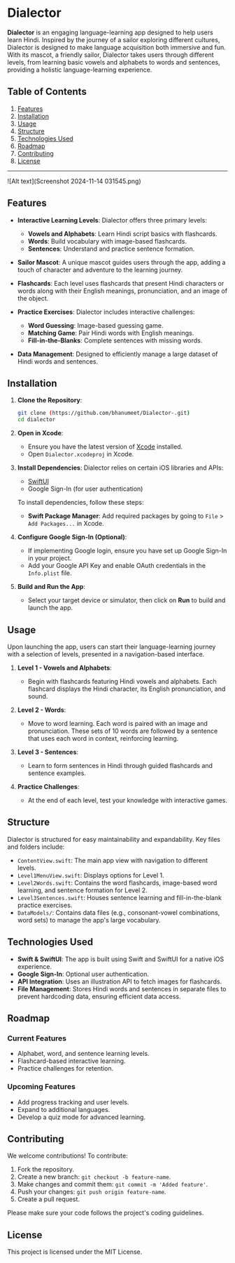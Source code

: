 # Dialector

**Dialector** is an engaging language-learning app designed to help users learn Hindi. Inspired by the journey of a sailor exploring different cultures, Dialector is designed to make language acquisition both immersive and fun. With its mascot, a friendly sailor, Dialector takes users through different levels, from learning basic vowels and alphabets to words and sentences, providing a holistic language-learning experience.

## Table of Contents
1. [Features](#features)
2. [Installation](#installation)
3. [Usage](#usage)
4. [Structure](#structure)
5. [Technologies Used](#technologies-used)
6. [Roadmap](#roadmap)
7. [Contributing](#contributing)
8. [License](#license)

---
![Alt text](Screenshot 2024-11-14 031545.png)

## Features

- **Interactive Learning Levels**: Dialector offers three primary levels:
    - **Vowels and Alphabets**: Learn Hindi script basics with flashcards.
    - **Words**: Build vocabulary with image-based flashcards.
    - **Sentences**: Understand and practice sentence formation.
  
- **Sailor Mascot**: A unique mascot guides users through the app, adding a touch of character and adventure to the learning journey.

- **Flashcards**: Each level uses flashcards that present Hindi characters or words along with their English meanings, pronunciation, and an image of the object.

- **Practice Exercises**: Dialector includes interactive challenges:
    - **Word Guessing**: Image-based guessing game.
    - **Matching Game**: Pair Hindi words with English meanings.
    - **Fill-in-the-Blanks**: Complete sentences with missing words.

- **Data Management**: Designed to efficiently manage a large dataset of Hindi words and sentences.

## Installation

1. **Clone the Repository**:
   ```bash
   git clone (https://github.com/bhanumeet/Dialector-.git)
   cd dialector
   ```

2. **Open in Xcode**:
   - Ensure you have the latest version of [Xcode](https://developer.apple.com/xcode/) installed.
   - Open `Dialector.xcodeproj` in Xcode.

3. **Install Dependencies**:
   Dialector relies on certain iOS libraries and APIs:
   - [SwiftUI](https://developer.apple.com/xcode/swiftui/)
   - Google Sign-In (for user authentication)

   To install dependencies, follow these steps:
   - **Swift Package Manager**: Add required packages by going to `File` > `Add Packages...` in Xcode.

4. **Configure Google Sign-In (Optional)**:
   - If implementing Google login, ensure you have set up Google Sign-In in your project.
   - Add your Google API Key and enable OAuth credentials in the `Info.plist` file.

5. **Build and Run the App**:
   - Select your target device or simulator, then click on **Run** to build and launch the app.

## Usage

Upon launching the app, users can start their language-learning journey with a selection of levels, presented in a navigation-based interface.

1. **Level 1 - Vowels and Alphabets**:
   - Begin with flashcards featuring Hindi vowels and alphabets. Each flashcard displays the Hindi character, its English pronunciation, and sound.

2. **Level 2 - Words**:
   - Move to word learning. Each word is paired with an image and pronunciation. These sets of 10 words are followed by a sentence that uses each word in context, reinforcing learning.

3. **Level 3 - Sentences**:
   - Learn to form sentences in Hindi through guided flashcards and sentence examples.

4. **Practice Challenges**:
   - At the end of each level, test your knowledge with interactive games.

## Structure

Dialector is structured for easy maintainability and expandability. Key files and folders include:

- `ContentView.swift`: The main app view with navigation to different levels.
- `Level1MenuView.swift`: Displays options for Level 1.
- `Level2Words.swift`: Contains the word flashcards, image-based word learning, and sentence formation for Level 2.
- `Level3Sentences.swift`: Houses sentence learning and fill-in-the-blank practice exercises.
- `DataModels/`: Contains data files (e.g., consonant-vowel combinations, word sets) to manage the app's large vocabulary.

## Technologies Used

- **Swift & SwiftUI**: The app is built using Swift and SwiftUI for a native iOS experience.
- **Google Sign-In**: Optional user authentication.
- **API Integration**: Uses an illustration API to fetch images for flashcards.
- **File Management**: Stores Hindi words and sentences in separate files to prevent hardcoding data, ensuring efficient data access.

## Roadmap

### Current Features
- Alphabet, word, and sentence learning levels.
- Flashcard-based interactive learning.
- Practice challenges for retention.

### Upcoming Features
- Add progress tracking and user levels.
- Expand to additional languages.
- Develop a quiz mode for advanced learning.

## Contributing

We welcome contributions! To contribute:

1. Fork the repository.
2. Create a new branch: `git checkout -b feature-name`.
3. Make changes and commit them: `git commit -m 'Added feature'`.
4. Push your changes: `git push origin feature-name`.
5. Create a pull request.

Please make sure your code follows the project's coding guidelines.

## License

This project is licensed under the MIT License.
